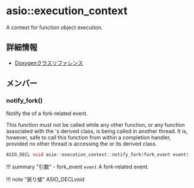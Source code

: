 # asio::execution_context

A context for function object execution. 

## 詳細情報

- [Doxygenクラスリファレンス](https://lang-ship.com/reference/ESP32/latest/classasio_1_1execution__context.html)

## メンバー



### notify_fork()
Notify the  of a fork-related event.

This function must not be called while any other  function, or any function associated with the 's derived class, is being called in another thread. It is, however, safe to call this function from within a completion handler, provided no other thread is accessing the  or its derived class.
```c
ASIO_DECL void asio::execution_context::notify_fork(fork_event event)
```

!!! summary "引数"
	- fork_event `event` A fork-related event.

!!! note "戻り値"
	ASIO_DECLvoid













